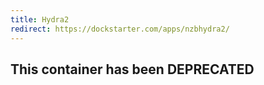 ```yaml
---
title: Hydra2
redirect: https://dockstarter.com/apps/nzbhydra2/
---
```


## This container has been DEPRECATED
